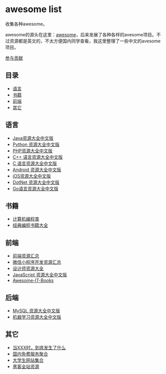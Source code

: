 # awesome list

收集各种awesome。

awesome的源头在这里：[awesome](https://github.com/sindresorhus/awesome)，后来发展了各种各样的avesome项目。不过资源都是英文的，不太方便国内同学查看，我这里整理了一些中文的avesome项目。

[参与贡献](https://github.com/ityouknow/awesome-list/issues/new)

## 目录

- [语言](#语言)
- [书籍](#书籍)
- [前端](#前端)
- [其它](#其它)


## 语言

- [Java资源大全中文版]()  
- [Python 资源大全中文版](https://github.com/jobbole/awesome-java-cn)  
- [PHP资源大全中文版](https://github.com/JingwenTian/awesome-php)  
- [C++ 语言资源大全中文版](https://github.com/jobbole/awesome-cpp-cn)  
- [C 语言资源大全中文版](https://github.com/jobbole/awesome-c-cn)  
- [Android 资源大全中文版](https://github.com/jobbole/awesome-android-cn)  
- [iOS资源大全中文版](https://github.com/jobbole/awesome-ios-cn)  
- [DotNet 资源大全中文版](https://github.com/jobbole/awesome-dotnet-cn)  
- [Go语言资源大全中文版](https://github.com/hyper0x/awesome-go-China/blob/master/zh_CN/README.md)  


## 书籍

- [计算机编程类](https://github.com/justjavac/free-programming-books-zh_CN)  
- [经典编程书籍大全](https://github.com/jobbole/awesome-programming-books)  


## 前端

- [前端资源汇总](https://github.com/helloqingfeng/Awsome-Front-End-learning-resource)  
- [微信小程序开发资源汇总](https://github.com/justjavac/awesome-wechat-weapp)  
- [设计师资源大全](https://github.com/jobbole/awesome-design-cn)  
- [JavaScript 资源大全中文版](https://github.com/jobbole/awesome-javascript-cn)  
- [Awesome-IT-Books](https://github.com/piggsoft/Awesome-IT-Books)  


## 后端

- [MySQL 资源大全中文版](https://github.com/jobbole/awesome-mysql-cn)  
- [机器学习资源大全中文版](https://github.com/jobbole/awesome-machine-learning-cn)  


## 其它

- [当XXX时，到底发生了什么](https://github.com/justjavac/what-happens-when-zh_CN)  
- [国内免费服务聚合](https://github.com/qinghuaiorg/free-for-dev-zh)  
- [大学生网站集合](https://github.com/Xuanwo/WebsitesForStudents)  
- [黑客全站资源](https://github.com/Hack-with-Github/Awesome-Hacking) 




